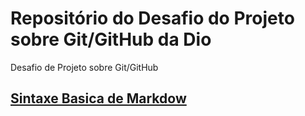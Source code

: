 # Repositório do Desafio do Projeto sobre Git/GitHub da Dio
Desafio de Projeto sobre Git/GitHub

## [Sintaxe Basica de Markdow](https://www.markdownguide.org/basic-syntax/)
